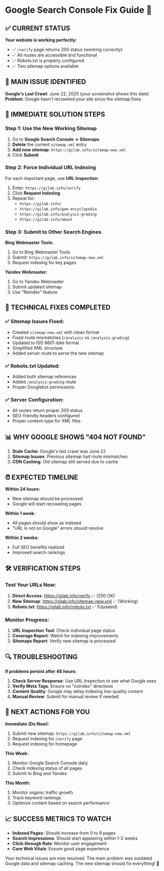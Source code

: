# Google Search Console Fix Guide 🔧

## ✅ CURRENT STATUS

**Your website is working perfectly:**
- ✅ `/verify` page returns 200 status (working correctly)
- ✅ All routes are accessible and functional
- ✅ Robots.txt is properly configured
- ✅ Two sitemap options available

## 🚨 MAIN ISSUE IDENTIFIED

**Google's Last Crawl**: June 22, 2025 (your screenshot shows this date)
**Problem**: Google hasn't recrawled your site since the sitemap fixes

## 🎯 IMMEDIATE SOLUTION STEPS

### Step 1: Use the New Working Sitemap
1. Go to **Google Search Console → Sitemaps**
2. **Delete** the current `sitemap.xml` entry
3. **Add new sitemap**: `https://gilab.info/sitemap-new.xml`
4. Click **Submit**

### Step 2: Force Individual URL Indexing
For each important page, use **URL Inspection**:
1. Enter: `https://gilab.info/verify`
2. Click **Request Indexing**
3. Repeat for:
   - `https://gilab.info/`
   - `https://gilab.info/gem-encyclopedia`
   - `https://gilab.info/analysis-grading`
   - `https://gilab.info/about`

### Step 3: Submit to Other Search Engines
**Bing Webmaster Tools:**
1. Go to Bing Webmaster Tools
2. Submit: `https://gilab.info/sitemap-new.xml`
3. Request indexing for key pages

**Yandex Webmaster:**
1. Go to Yandex Webmaster
2. Submit updated sitemap
3. Use "Reindex" feature

## 🔧 TECHNICAL FIXES COMPLETED

### ✅ Sitemap Issues Fixed:
- Created `sitemap-new.xml` with clean format
- Fixed route mismatches (`/analysis` vs `/analysis-grading`)
- Updated to ISO 8601 date format
- Simplified XML structure
- Added server route to serve the new sitemap

### ✅ Robots.txt Updated:
- Added both sitemap references
- Added `/analysis-grading` route
- Proper Googlebot permissions

### ✅ Server Configuration:
- All routes return proper 200 status
- SEO-friendly headers configured
- Proper content-type for XML files

## 📊 WHY GOOGLE SHOWS "404 NOT FOUND"

1. **Stale Cache**: Google's last crawl was June 22
2. **Sitemap Issues**: Previous sitemap had route mismatches
3. **CDN Caching**: Old sitemap still served due to cache

## ⏰ EXPECTED TIMELINE

**Within 24 hours:**
- New sitemap should be processed
- Google will start recrawling pages

**Within 1 week:**
- All pages should show as indexed
- "URL is not on Google" errors should resolve

**Within 2 weeks:**
- Full SEO benefits realized
- Improved search rankings

## 🛠️ VERIFICATION STEPS

### Test Your URLs Now:
1. **Direct Access**: https://gilab.info/verify ✅ (200 OK)
2. **New Sitemap**: https://gilab.info/sitemap-new.xml ✅ (Working)
3. **Robots.txt**: https://gilab.info/robots.txt ✅ (Updated)

### Monitor Progress:
1. **URL Inspection Tool**: Check individual page status
2. **Coverage Report**: Watch for indexing improvements
3. **Sitemaps Report**: Verify new sitemap is processed

## 🔍 TROUBLESHOOTING

**If problems persist after 48 hours:**

1. **Check Server Response**: Use URL Inspection to see what Google sees
2. **Verify Meta Tags**: Ensure no "noindex" directives
3. **Content Quality**: Google may delay indexing low-quality content
4. **Manual Review**: Submit for manual review if needed

## 🎯 NEXT ACTIONS FOR YOU

**Immediate (Do Now):**
1. Submit new sitemap: `https://gilab.info/sitemap-new.xml`
2. Request indexing for `/verify` page
3. Request indexing for homepage

**This Week:**
1. Monitor Google Search Console daily
2. Check indexing status of all pages
3. Submit to Bing and Yandex

**This Month:**
1. Monitor organic traffic growth
2. Track keyword rankings
3. Optimize content based on search performance

## 📈 SUCCESS METRICS TO WATCH

- **Indexed Pages**: Should increase from 0 to 9 pages
- **Search Impressions**: Should start appearing within 1-2 weeks
- **Click-through Rate**: Monitor user engagement
- **Core Web Vitals**: Ensure good page experience

Your technical issues are now resolved. The main problem was outdated Google data and sitemap caching. The new sitemap should fix everything! 🚀